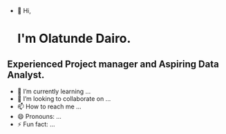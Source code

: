 - 👋 Hi,
  # I'm Olatunde Dairo.
## Experienced Project manager and Aspiring Data Analyst. 
- 🌱 I’m currently learning ...
- 💞️ I’m looking to collaborate on ...
- 📫 How to reach me ...
- 😄 Pronouns: ...
- ⚡ Fun fact: ...

<!---
Teediamond/Teediamond is a ✨ special ✨ repository because its `README.md` (this file) appears on your GitHub profile.
You can click the Preview link to take a look at your changes.
--->

